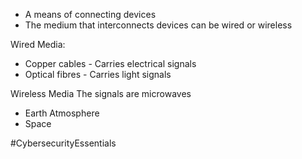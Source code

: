 - A means of connecting devices
- The medium that interconnects devices can be wired or wireless

Wired Media:
- Copper cables - Carries electrical signals
- Optical fibres - Carries light signals

Wireless Media
	The signals are microwaves
- Earth Atmosphere
- Space

#CybersecurityEssentials 